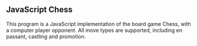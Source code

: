 ## JavaScript Chess

This program is a JavaScript implementation of the board game Chess, with a computer player opponent. All move types are supported, including en passant, castling and promotion.

